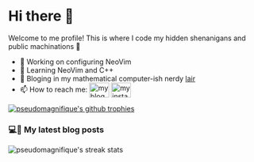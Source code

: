 # Hi there 👋

Welcome to me profile! This is where I code my hidden shenanigans and public machinations 👀

- 🔭 Working on configuring NeoVim
- 🌱 Learning NeoVim and C++
- 📖 Bloging in my mathematical computer-ish nerdy [lair](https://pseudomagnifique.github.io/)
- 📫 How to reach me: <a href="/https://pseudomagnifique.github.io/feed.xml" target="blank"><img align="center" src="https://raw.githubusercontent.com/rahuldkjain/github-profile-readme-generator/master/src/images/icons/Social/rss.svg" alt="my blog RSS feed: https://pseudomagnifique.github.io/feed.xml" height="30" width="40" /></a>
<a href="https://instagram.com/" target="blank"><img align="center" src="https://raw.githubusercontent.com/rahuldkjain/github-profile-readme-generator/master/src/images/icons/Social/instagram.svg" alt="my instagram account: pseudomagnifique" height="30" width="40" /></a>

<a href="https://github.com/ryo-ma/github-profile-trophy"><img src="https://github-profile-trophy.vercel.app/?username=pseudomagnifique" align="center" alt="pseudomagnifique's github trophies" /></a>

### 💻📖 My latest blog posts

<!-- BLOG-POST-LIST:START -->
<!-- BLOG-POST-LIST:END -->

<!--
**PseudoMagnifique/pseudomagnifique** is a ✨ _special_ ✨ repository because its `README.md` (this file) appears on your GitHub profile.

Here are some ideas to get you started:

- 👯 I’m looking to collaborate on ...
- 🤔 I’m looking for help with ...
- 💬 Ask me about ...
- 😄 Pronouns: ...
- ⚡ Fun fact: ...
-->

<p><img align="center" src="https://github-readme-streak-stats.herokuapp.com/?user=pseudomagnifique&" alt="pseudomagnifique's streak stats" /></p>
